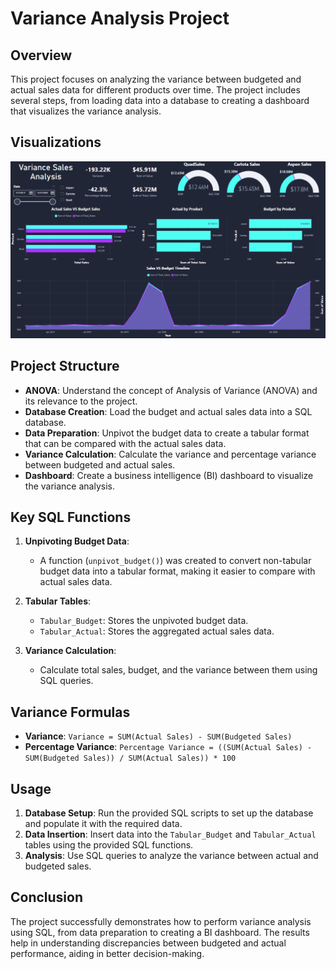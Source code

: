 # Variance Analysis Project

## Overview
This project focuses on analyzing the variance between budgeted and actual sales data for different products over time. The project includes several steps, from loading data into a database to creating a dashboard that visualizes the variance analysis.
## Visualizations
![Dashboard](Dashboard.png)

## Project Structure
- **ANOVA**: Understand the concept of Analysis of Variance (ANOVA) and its relevance to the project.
- **Database Creation**: Load the budget and actual sales data into a SQL database.
- **Data Preparation**: Unpivot the budget data to create a tabular format that can be compared with the actual sales data.
- **Variance Calculation**: Calculate the variance and percentage variance between budgeted and actual sales.
- **Dashboard**: Create a business intelligence (BI) dashboard to visualize the variance analysis.

## Key SQL Functions
1. **Unpivoting Budget Data**:
   - A function (`unpivot_budget()`) was created to convert non-tabular budget data into a tabular format, making it easier to compare with actual sales data.
   
2. **Tabular Tables**:
   - `Tabular_Budget`: Stores the unpivoted budget data.
   - `Tabular_Actual`: Stores the aggregated actual sales data.

3. **Variance Calculation**:
   - Calculate total sales, budget, and the variance between them using SQL queries.

## Variance Formulas
- **Variance**: `Variance = SUM(Actual Sales) - SUM(Budgeted Sales)`
- **Percentage Variance**: `Percentage Variance = ((SUM(Actual Sales) - SUM(Budgeted Sales)) / SUM(Actual Sales)) * 100`

## Usage
1. **Database Setup**: Run the provided SQL scripts to set up the database and populate it with the required data.
2. **Data Insertion**: Insert data into the `Tabular_Budget` and `Tabular_Actual` tables using the provided SQL functions.
3. **Analysis**: Use SQL queries to analyze the variance between actual and budgeted sales.

## Conclusion
The project successfully demonstrates how to perform variance analysis using SQL, from data preparation to creating a BI dashboard. The results help in understanding discrepancies between budgeted and actual performance, aiding in better decision-making.